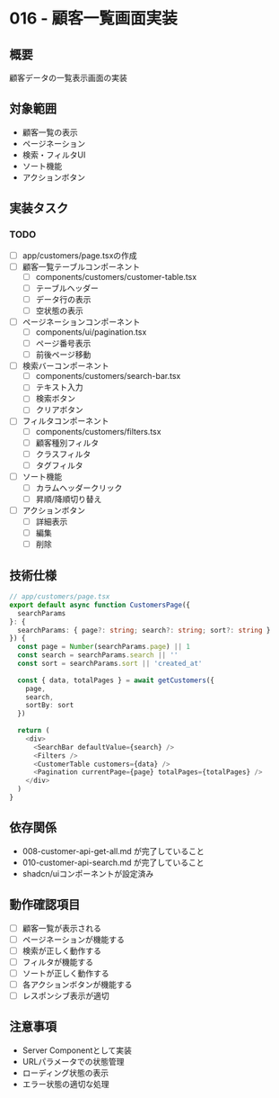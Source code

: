 # 016 - 顧客一覧画面実装

## 概要
顧客データの一覧表示画面の実装

## 対象範囲
- 顧客一覧の表示
- ページネーション
- 検索・フィルタUI
- ソート機能
- アクションボタン

## 実装タスク

### TODO
- [ ] app/customers/page.tsxの作成
- [ ] 顧客一覧テーブルコンポーネント
  - [ ] components/customers/customer-table.tsx
  - [ ] テーブルヘッダー
  - [ ] データ行の表示
  - [ ] 空状態の表示
- [ ] ページネーションコンポーネント
  - [ ] components/ui/pagination.tsx
  - [ ] ページ番号表示
  - [ ] 前後ページ移動
- [ ] 検索バーコンポーネント
  - [ ] components/customers/search-bar.tsx
  - [ ] テキスト入力
  - [ ] 検索ボタン
  - [ ] クリアボタン
- [ ] フィルタコンポーネント
  - [ ] components/customers/filters.tsx
  - [ ] 顧客種別フィルタ
  - [ ] クラスフィルタ
  - [ ] タグフィルタ
- [ ] ソート機能
  - [ ] カラムヘッダークリック
  - [ ] 昇順/降順切り替え
- [ ] アクションボタン
  - [ ] 詳細表示
  - [ ] 編集
  - [ ] 削除

## 技術仕様
```typescript
// app/customers/page.tsx
export default async function CustomersPage({
  searchParams
}: {
  searchParams: { page?: string; search?: string; sort?: string }
}) {
  const page = Number(searchParams.page) || 1
  const search = searchParams.search || ''
  const sort = searchParams.sort || 'created_at'
  
  const { data, totalPages } = await getCustomers({
    page,
    search,
    sortBy: sort
  })
  
  return (
    <div>
      <SearchBar defaultValue={search} />
      <Filters />
      <CustomerTable customers={data} />
      <Pagination currentPage={page} totalPages={totalPages} />
    </div>
  )
}
```

## 依存関係
- 008-customer-api-get-all.md が完了していること
- 010-customer-api-search.md が完了していること
- shadcn/uiコンポーネントが設定済み

## 動作確認項目
- [ ] 顧客一覧が表示される
- [ ] ページネーションが機能する
- [ ] 検索が正しく動作する
- [ ] フィルタが機能する
- [ ] ソートが正しく動作する
- [ ] 各アクションボタンが機能する
- [ ] レスポンシブ表示が適切

## 注意事項
- Server Componentとして実装
- URLパラメータでの状態管理
- ローディング状態の表示
- エラー状態の適切な処理